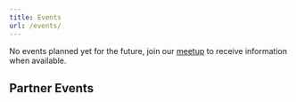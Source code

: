 ```yaml
---
title: Events
url: /events/
---
```





No events planned yet for the future, join our [meetup](http://www.meetup.com/Latin-s-in-Tech-Bay-Area) to receive information when available. 

## Partner Events

<!--### Startup Weekend Latinx in Tech <small>Oct 21</small>

Startup Weekend returns to Oakland for first ever #LatinxTech Edition Oct
21-23rd! We are looking for developers, designers, biz background latinx
participants. Be part of a 54hr life changing experience to launch your venture
focused on unlocking a trillion $ market opportunity.  If you know of
organizations working with Latinx youth please message us - scholarships
available.

[RSVP Here](http://www.up.co/communities/usa/san-francisco/startup-weekend/9649)
-->

